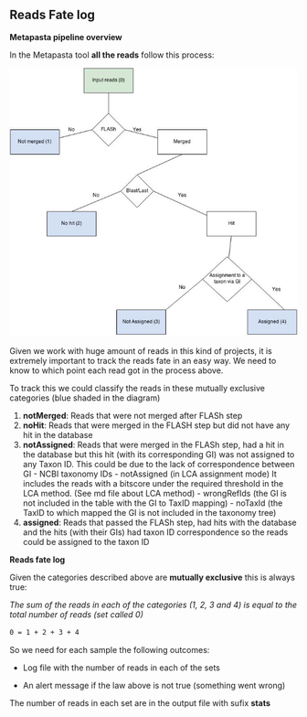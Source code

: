 ## Reads Fate log

**Metapasta pipeline overview**

In the Metapasta tool **all the reads** follow this process: 

![metapasta-reads-fate](./metapasta-reads-fate.jpg)

Given we work with huge amount of reads in this kind of projects, it is extremely important to track the reads fate in an easy way.
We need to know to which point each read got in the process above. 

To track this we could classify the reads in these mutually exclusive categories (blue shaded in the diagram)

1. **notMerged**: Reads that were not merged after FLASh step
2. **noHit**: Reads that were merged in the FLASH step but did not have any hit in the database
3. **notAssigned**: Reads that were merged in the FLASh step, had a hit in the database but this hit (with its corresponding GI) was not assigned to any Taxon ID. This could be due to the lack of correspondence between GI - NCBI taxonomy IDs
               - notAssigned (in LCA assignment mode) It includes the reads with a bitscore under the required threshold in the LCA method. (See md file about LCA method)
               - wrongRefIds (the GI is not included in the table with the GI to TaxID mapping)
               - noTaxId (the TaxID to which mapped the GI is not included in the taxonomy tree)
4. **assigned**: Reads that passed the FLASh step, had hits with the database and the hits (with their GIs) had taxon ID correspondence so the reads could be assigned to the taxon ID 


    

**Reads fate log**

Given the categories described above are **mutually exclusive** this is always true: 

_The sum of the reads in each of the categories (1, 2, 3 and 4) is equal to the total number of reads (set called 0)_

```bash
0 = 1 + 2 + 3 + 4
```

So we need for each sample the following outcomes:

- Log file with the number of reads in each of the sets 

- An alert message if the law above is not true (something went wrong)


The number of reads in each set are in the output file with sufix **stats**



